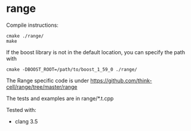 range
=====

Compile instructions:

	cmake ./range/
	make

If the boost library is not in the default location, you can specify the path with

	cmake -DBOOST_ROOT=/path/to/boost_1_59_0 ./range/

The Range specific code is under https://github.com/think-cell/range/tree/master/range 

The tests and examples are in range/*.t.cpp

Tested with:
* clang 3.5

